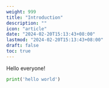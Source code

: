 ```yaml
---
weight: 999
title: "Introduction"
description: ""
icon: "article"
date: "2024-02-20T15:13:43+08:00"
lastmod: "2024-02-20T15:13:43+08:00"
draft: false
toc: true
---
```


Hello everyone!

```python
print('hello world')

```